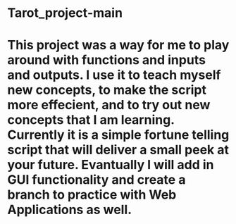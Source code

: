 # Tarot_project-main
# This project was a way for me to play around with functions and inputs and outputs. I use it to teach myself new concepts, to make the script more effecient, and to try out new concepts that I am learning. Currently it is a simple fortune telling script that will deliver a small peek at your future. Evantually I will add in GUI functionality and create a branch to practice with Web Applications as well.
